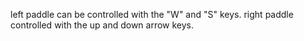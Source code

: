 left paddle can be controlled with the "W" and "S" keys.
right paddle controlled with the up and down arrow keys.
